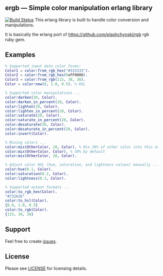 ergb — Simple color manipulation erlang library
------------------------
[![Build Status](https://api.travis-ci.org/jejak/ergb.svg?branch=master)](https://travis-ci.com/jejak/ergb)
This erlang library is built to handle color conversion and manipulations.

It is basically the erlang port of https://github.com/plashchynski/rgb rgb ruby gem.

## Examples
```erlang
% Supported input data color forms:
Color1 = color:from_rgb_hex("#333333").
Color2 = color:from_rgb_hex(0xFF0000).
Color3 = color:from_rgb(115, 38, 38).
Color = color:new(0, 1.0, 0.5). % HSL

% Supported color manipulations ...
color:darken(20, Color).
color:darken_in_percent(10, Color).
color:lighten(20, Color).
color:lighten_in_percent(20, Color).
color:saturate(20, Color).
color:saturate_in_percent(20, Color).
color:desaturate(20, Color).
color:desaturate_in_percent(20, Color).
color:invert(Color).

% Mixing colors ...
color:mix(OtherColor, 20, Color). % Mix 20% of other color into this one
color:mix(OtherColor, Color). % 50% by default
color:mix(OtherColor, 20, Color).

% Adjust color HSL (hue, saturation, and lightness values) manually ...
color:hue(0.1, Color).
color:saturation(0.2, Color).
color:lightness(0.3, Color).

% Supported output formats ...
color:to_rgb_hex(Color).
"#732626"
color:to_hsl(Color).
{0.0, 1.0, 0.5}
color:to_rgb(Color).
{115, 38, 38}
```

## Support
Feel free to create [issues](https://github.com/jejak/ergb/issues).

## License
Please see [LICENSE](https://github.com/jejak/ergb/blob/master/README.md) for licensing details.
